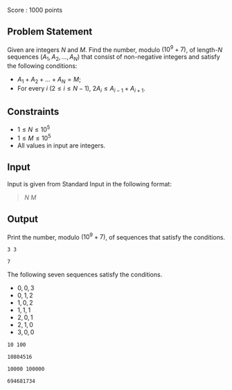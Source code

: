 Score : $1000$ points

## Problem Statement

Given are integers $N$ and $M$.
Find the number, modulo $(10^9+7)$, of length-$N$ sequences $(A_1,A_2,\ldots,A_N)$ that consist of non-negative integers and satisfy the following conditions:

- $A_1+A_2+\ldots +A_N = M$;
- For every $i$ ($2 \leq i \leq N-1$), $2 A_i \leq A_{i-1} + A_{i+1}$.

## Constraints

- $1 \leq N \leq 10^5$
- $1 \leq M \leq 10^5$
- All values in input are integers.

## Input

Input is given from Standard Input in the following format:

> $N$ $M$

## Output

Print the number, modulo $(10^9+7)$, of sequences that satisfy the conditions.

```input1
3 3
```

```output1
7
```

The following seven sequences satisfy the conditions.

- $0,0,3$
- $0,1,2$
- $1,0,2$
- $1,1,1$
- $2,0,1$
- $2,1,0$
- $3,0,0$

```input2
10 100
```

```output2
10804516
```

```input3
10000 100000
```

```output3
694681734
```
